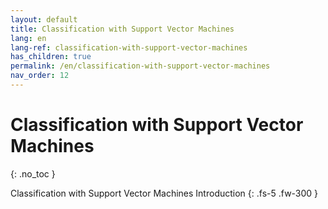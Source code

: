 ```yaml
---
layout: default
title: Classification with Support Vector Machines
lang: en
lang-ref: classification-with-support-vector-machines
has_children: true
permalink: /en/classification-with-support-vector-machines
nav_order: 12
---
```


# Classification with Support Vector Machines
{: .no_toc }


Classification with Support Vector Machines Introduction
{: .fs-5 .fw-300 }
